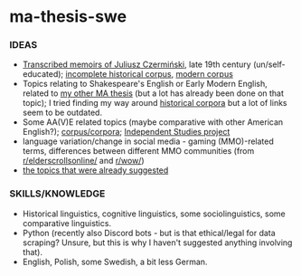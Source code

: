# ma-thesis-swe

### IDEAS
+ [Transcribed memoirs of Juliusz Czermiński](https://github.com/Turtilla/ma-thesis-swe/blob/main/Polish/Memoirs.docx), late 19th century (un/self-educated); [incomplete historical corpus](https://spxvi.edu.pl/korpus/), [modern corpus](http://nkjp.pl/index.php?page=14&lang=0)
+ Topics relating to Shakespeare's English or Early Modern English, related to [my other MA thesis](https://github.com/Turtilla/ma-thesis-swe/blob/main/English/MA_thesis_ver_1.pdf) (but a lot has already been done on that topic); I tried finding my way around [historical corpora](https://www.ling.upenn.edu/hist-corpora/index.html) but a lot of links seem to be outdated.
+ Some AA(V)E related topics (maybe comparative with other American English?); [corpus/corpora](https://oraal.uoregon.edu/about); [Independent Studies project](https://github.com/Turtilla/ma-thesis-swe/blob/main/English/INDEPENDENT%20STUDIES%20II%20-%20AAVE.pdf)
+ language variation/change in social media - gaming (MMO)-related terms, differences between different MMO communities (from [r/elderscrollsonline/](https://www.reddit.com/r/elderscrollsonline/) and [r/wow/](https://www.reddit.com/r/wow/))
+ [the topics that were already suggested](https://sites.google.com/view/sasha-berdicevskis/home/masters-projects?pli=1)

### SKILLS/KNOWLEDGE
+ Historical linguistics, cognitive linguistics, some sociolinguistics, some comparative linguistics.
+ Python (recently also Discord bots - but is that ethical/legal for data scraping? Unsure, but this is why I haven't suggested anything involving that).
+ English, Polish, some Swedish, a bit less German.
    
